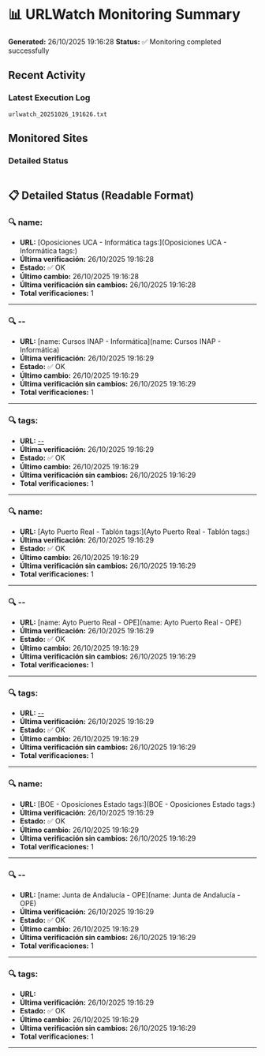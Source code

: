# 📊 URLWatch Monitoring Summary

**Generated:** 26/10/2025 19:16:28
**Status:** ✅ Monitoring completed successfully

## Recent Activity

### Latest Execution Log
`urlwatch_20251026_191626.txt`

## Monitored Sites

### Detailed Status
```
```

## 📋 Detailed Status (Readable Format)

### 🔍 name:

- **URL:** [Oposiciones UCA - Informática	tags:](Oposiciones UCA - Informática	tags:)
- **Última verificación:** 26/10/2025 19:16:28
- **Estado:** ✅ OK
- **Último cambio:** 26/10/2025 19:16:28
- **Última verificación sin cambios:** 26/10/2025 19:16:28
- **Total verificaciones:** 1

---

### 🔍 --

- **URL:** [name: Cursos INAP - Informática](name: Cursos INAP - Informática)
- **Última verificación:** 26/10/2025 19:16:29
- **Estado:** ✅ OK
- **Último cambio:** 26/10/2025 19:16:29
- **Última verificación sin cambios:** 26/10/2025 19:16:29
- **Total verificaciones:** 1

---

### 🔍 tags:

- **URL:** [--](--)
- **Última verificación:** 26/10/2025 19:16:29
- **Estado:** ✅ OK
- **Último cambio:** 26/10/2025 19:16:29
- **Última verificación sin cambios:** 26/10/2025 19:16:29
- **Total verificaciones:** 1

---

### 🔍 name:

- **URL:** [Ayto Puerto Real - Tablón	tags:](Ayto Puerto Real - Tablón	tags:)
- **Última verificación:** 26/10/2025 19:16:29
- **Estado:** ✅ OK
- **Último cambio:** 26/10/2025 19:16:29
- **Última verificación sin cambios:** 26/10/2025 19:16:29
- **Total verificaciones:** 1

---

### 🔍 --

- **URL:** [name: Ayto Puerto Real - OPE](name: Ayto Puerto Real - OPE)
- **Última verificación:** 26/10/2025 19:16:29
- **Estado:** ✅ OK
- **Último cambio:** 26/10/2025 19:16:29
- **Última verificación sin cambios:** 26/10/2025 19:16:29
- **Total verificaciones:** 1

---

### 🔍 tags:

- **URL:** [--](--)
- **Última verificación:** 26/10/2025 19:16:29
- **Estado:** ✅ OK
- **Último cambio:** 26/10/2025 19:16:29
- **Última verificación sin cambios:** 26/10/2025 19:16:29
- **Total verificaciones:** 1

---

### 🔍 name:

- **URL:** [BOE - Oposiciones Estado	tags:](BOE - Oposiciones Estado	tags:)
- **Última verificación:** 26/10/2025 19:16:29
- **Estado:** ✅ OK
- **Último cambio:** 26/10/2025 19:16:29
- **Última verificación sin cambios:** 26/10/2025 19:16:29
- **Total verificaciones:** 1

---

### 🔍 --

- **URL:** [name: Junta de Andalucía - OPE](name: Junta de Andalucía - OPE)
- **Última verificación:** 26/10/2025 19:16:29
- **Estado:** ✅ OK
- **Último cambio:** 26/10/2025 19:16:29
- **Última verificación sin cambios:** 26/10/2025 19:16:29
- **Total verificaciones:** 1

---

### 🔍 tags:

- **URL:** []()
- **Última verificación:** 26/10/2025 19:16:29
- **Estado:** ✅ OK
- **Último cambio:** 26/10/2025 19:16:29
- **Última verificación sin cambios:** 26/10/2025 19:16:29
- **Total verificaciones:** 1

---


